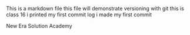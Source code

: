 This is a markdown file
this file will demonstrate versioning with git
this is class 16
i printed my first commit log
i made my first commit

New Era Solution Academy

